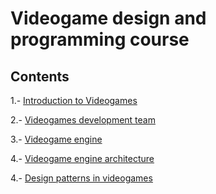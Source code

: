 # Videogame design and programming course

## Contents

1.- [Introduction to Videogames](introduction/introduction.pdf)

2.- [Videogames development team](team/team.pdf)

3.- [Videogame engine](engine/engine.pdf)

4.- [Videogame engine architecture](architecture/architecture.pdf)

4.- [Design patterns in videogames](patterns/patterns.pdf)

